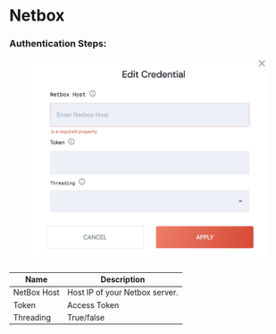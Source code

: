 # Netbox

### Authentication Steps:

<figure><img src="../../../.gitbook/assets/Screenshot 2023-04-11 at 10.12.07.jpg" alt=""><figcaption></figcaption></figure>

| Name        | Description                    |
| ----------- | ------------------------------ |
| NetBox Host | Host IP of your Netbox server. |
| Token       | Access Token                   |
| Threading   | True/false                     |
